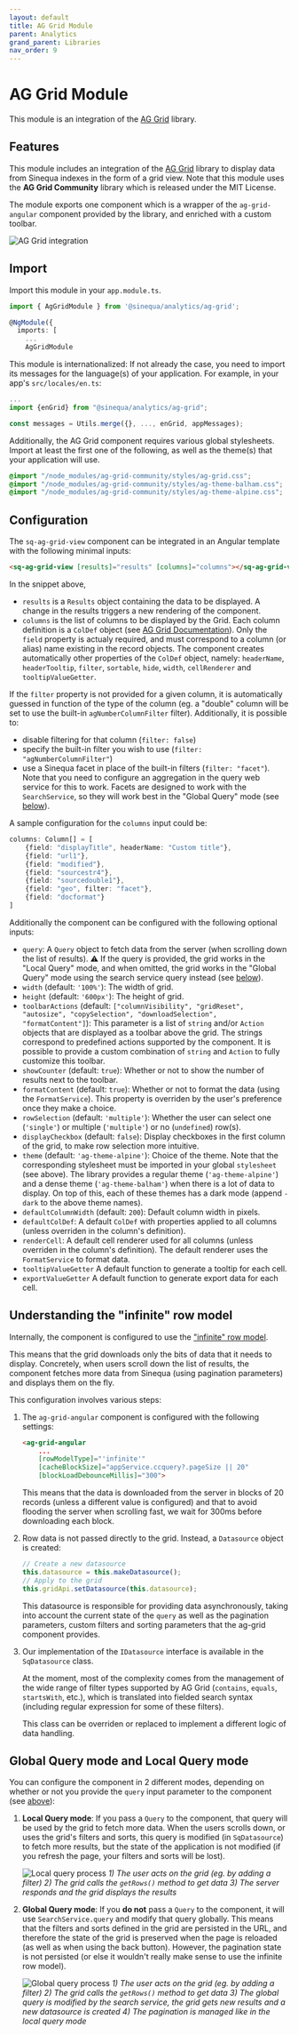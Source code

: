 ```yaml
---
layout: default
title: AG Grid Module
parent: Analytics
grand_parent: Libraries
nav_order: 9
---
```


# AG Grid Module

This module is an integration of the [AG Grid](https://www.ag-grid.com/angular-grid/) library.

## Features

This module includes an integration of the [AG Grid](https://www.ag-grid.com/) library to display data from Sinequa indexes in the form of a grid view. Note that this module uses the **AG Grid Community** library which is released under the MIT License.

The module exports one component which is a wrapper of the `ag-grid-angular` component provided by the library, and enriched with a custom toolbar.

![AG Grid integration](/assets/modules/ag-grid/ag-grid.png)

## Import

Import this module in your `app.module.ts`.

```ts
import { AgGridModule } from '@sinequa/analytics/ag-grid';

@NgModule({
  imports: [
    ...
    AgGridModule
```

This module is internationalized: If not already the case, you need to import its messages for the language(s) of your application. For example, in your app's `src/locales/en.ts`:

```ts
...
import {enGrid} from "@sinequa/analytics/ag-grid";

const messages = Utils.merge({}, ..., enGrid, appMessages);
```

Additionally, the AG Grid component requires various global stylesheets. Import at least the first one of the following, as well as the theme(s) that your application will use.

```css
@import "/node_modules/ag-grid-community/styles/ag-grid.css";
@import "/node_modules/ag-grid-community/styles/ag-theme-balham.css";
@import "/node_modules/ag-grid-community/styles/ag-theme-alpine.css";
```

## Configuration

The `sq-ag-grid-view` component can be integrated in an Angular template with the following minimal inputs:

```html
<sq-ag-grid-view [results]="results" [columns]="columns"></sq-ag-grid-view>
```

In the snippet above,

- `results` is a `Results` object containing the data to be displayed. A change in the results triggers a new rendering of the component.
- `columns` is the list of columns to be displayed by the Grid. Each column definition is a `ColDef` object (see [AG Grid Documentation](https://www.ag-grid.com/angular-grid/column-definitions/)). Only the `field` property is actualy required, and must correspond to a column (or alias) name existing in the record objects. The component creates automatically other properties of the `ColDef` object, namely: `headerName`, `headerTooltip`, `filter`, `sortable`, `hide`, `width`, `cellRenderer` and `tooltipValueGetter`.

If the `filter` property is not provided for a given column, it is automatically guessed in function of the type of the column (eg. a "double" column will be set to use the built-in `agNumberColumnFilter` filter). Additionally, it is possible to:

- disable filtering for that column (`filter: false`)
- specify the built-in filter you wish to use (`filter: "agNumberColumnFilter"`)
- use a Sinequa facet in place of the built-in filters (`filter: "facet"`). Note that you need to configure an aggregation in the query web service for this to work. Facets are designed to work with the `SearchService`, so they will work best in the "Global Query" mode (see [below](#global-query-mode-and-local-query-mode)).

A sample configuration for the `columns` input could be:

```ts
columns: Column[] = [
    {field: "displayTitle", headerName: "Custom title"},
    {field: "url1"},
    {field: "modified"},
    {field: "sourcestr4"},
    {field: "sourcedouble1"},
    {field: "geo", filter: "facet"},
    {field: "docformat"}
]
```

Additionally the component can be configured with the following optional inputs:

- `query`: A `Query` object to fetch data from the server (when scrolling down the list of results). ⚠️ If the query is provided, the grid works in the "Local Query" mode, and when omitted, the grid works in the "Global Query" mode using the search service query instead (see [below](#global-query-mode-and-local-query-mode)).
- `width` (default: `'100%'`): The width of grid.
- `height` (default: `'600px'`): The height of grid.
- `toolbarActions` (default: `["columnVisibility", "gridReset", "autosize", "copySelection", "downloadSelection", "formatContent"]`): This parameter is a list of `string` and/or `Action` objects that are displayed as a toolbar above the grid. The strings correspond to predefined actions supported by the component. It is possible to provide a custom combination of `string` and `Action` to fully customize this toolbar.
- `showCounter` (default: `true`): Whether or not to show the number of results next to the toolbar.
- `formatContent` (default: `true`): Whether or not to format the data (using the `FormatService`). This property is overriden by the user's preference once they make a choice.
- `rowSelection` (default: `'multiple'`): Whether the user can select one (`'single'`) or multiple (`'multiple'`) or no (`undefined`) row(s).
- `displayCheckbox` (default: `false`): Display checkboxes in the first column of the grid, to make row selection more intuitive.
- `theme` (default: `'ag-theme-alpine'`): Choice of the theme. Note that the corresponding stylesheet must be imported in your global `stylesheet` (see above). The library provides a regular theme (`'ag-theme-alpine'`) and a dense theme (`'ag-theme-balham'`) when there is a lot of data to display. On top of this, each of these themes has a dark mode (append `-dark` to the above theme names).
- `defaultColumnWidth` (default: `200`): Default column width in pixels.
- `defaultColDef`: A default `ColDef` with properties applied to all columns (unless overriden in the column's definition).
- `renderCell`: A default cell renderer used for all columns (unless overriden in the column's definition). The default renderer uses the `FormatService` to format data.
- `tooltipValueGetter` A default function to generate a tooltip for each cell.
- `exportValueGetter` A default function to generate export data for each cell.

## Understanding the "infinite" row model

Internally, the component is configured to use the ["infinite" row model](https://www.ag-grid.com/angular-grid/infinite-scrolling/).

This means that the grid downloads only the bits of data that it needs to display. Concretely, when users scroll down the list of results, the component fetches more data from Sinequa (using pagination parameters) and displays them on the fly.

This configuration involves various steps:

1. The `ag-grid-angular` component is configured with the following settings:

    ```html
    <ag-grid-angular
        ...
        [rowModelType]="'infinite'"
        [cacheBlockSize]="appService.ccquery?.pageSize || 20"
        [blockLoadDebounceMillis]="300">
    ```

    This means that the data is downloaded from the server in blocks of 20 records (unless a different value is configured) and that to avoid flooding the server when scrolling fast, we wait for 300ms before downloading each block.

2. Row data is not passed directly to the grid. Instead, a `Datasource` object is created:

    ```ts
    // Create a new datasource
    this.datasource = this.makeDatasource();
    // Apply to the grid
    this.gridApi.setDatasource(this.datasource);
    ```

    This datasource is responsible for providing data asynchronously, taking into account the current state of the `query` as well as the pagination parameters, custom filters and sorting parameters that the ag-grid component provides.

3. Our implementation of the `IDatasource` interface is available in the `SqDatasource` class.

    At the moment, most of the complexity comes from the management of the wide range of filter types supported by AG Grid (`contains`, `equals`, `startsWith`, etc.), which is translated into fielded search syntax (including regular expression for some of these filters).

    This class can be overriden or replaced to implement a different logic of data handling.

## Global Query mode and Local Query mode

You can configure the component in 2 different modes, depending on whether or not you provide the `query` input parameter to the component (see [above](#configuration)):

1. **Local Query mode**: If you pass a `Query` to the component, that query will be used by the grid to fetch more data. When the users scrolls down, or uses the grid's filters and sorts, this query is modified (in `SqDatasource`) to fetch more results, but the state of the application is not modified (if you refresh the page, your filters and sorts will be lost).

    ![Local query process](/assets/modules/ag-grid/local-query.png)
    *1) The user acts on the grid (eg. by adding a filter) 2) The grid calls the `getRows()` method to get data 3) The server responds and the grid displays the results*

2. **Global Query mode**: If you **do not** pass a `Query` to the component, it will use `SearchService.query` and modify that query globally. This means that the filters and sorts defined in the grid are persisted in the URL, and therefore the state of the grid is preserved when the page is reloaded (as well as when using the back button). However, the pagination state is not persisted (or else it wouldn't really make sense to use the infinite row model).

    ![Global query process](/assets/modules/ag-grid/global-query.png)
    *1) The user acts on the grid (eg. by adding a filter) 2) The grid calls the `getRows()` method to get data 3) The global query is modified by the search service, the grid gets new results and a new datasource is created 4) The pagination is managed like in the local query mode*
